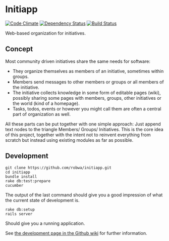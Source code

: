 Initiapp
========

[![Code Climate](https://codeclimate.com/github/robwa/initiapp.png)](https://codeclimate.com/github/robwa/initiapp)
[![Dependency Status](https://gemnasium.com/robwa/initiapp.png)](https://gemnasium.com/robwa/initiapp)
[![Build Status](https://travis-ci.org/robwa/initiapp.png?branch=master)](https://travis-ci.org/robwa/initiapp)

Web-based organization for initiatives.


## Concept

Most community driven initiatives share the same needs for software:
* They organize themselves as members of an initiative, sometimes within groups.
* Members send messages to other members or groups or all members of the initiative.
* The initiative collects knowledge in some form of editable pages (wiki), possibly sharing some pages with members, groups, other initiatives or the world (kind of a homepage).
* Tasks, todos, events or however you might call them are often a central part of organization as well.

All these parts can be put together with one simple approach: Just append text nodes to the triangle Members/ Groups/ Initiatives. This is the core idea of this project, together with the intent not to reinvent everything from scratch but instead using existing modules as far as possible.


## Development

```Shell
git clone https://github.com/robwa/initiapp.git
cd initiapp
bundle install
rake db:test:prepare
cucumber
```

The output of the last command should give you a good impression of what the current state of development is.

```shell
rake db:setup
rails server
```

Should give you a running application.

See [the development page in the Github wiki](http://github.com/robwa/initiapp/wiki/Development) for further information.

